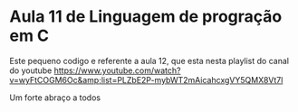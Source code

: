 # Aula 11 de Linguagem de progração em C
Este pequeno codigo e referente a aula 12, que esta nesta playlist do canal do youtube
https://www.youtube.com/watch?v=wyFtCOGM6Oc&amp;list=PLZbE2P-mybWT2mAicahcxgVY5QMX8Vt7l

Um forte abraço a todos
